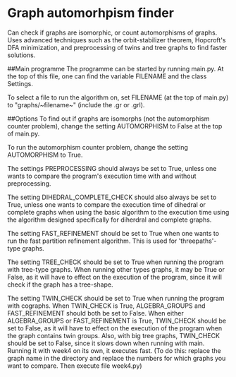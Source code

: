 # Graph automorhpism finder

Can check if graphs are isomorphic, or count automorphisms of graphs.
Uses advanced techniques such as the orbit-stabilizer theorem, Hopcroft's DFA minimization, and preprocessing of
twins and tree graphs to find faster solutions.

##Main programme
The programme can be started by running main.py. At the top of this file, 
one can find the variable FILENAME and the class Settings.

To select a file to run the algorithm on, set FILENAME (at the top of main.py) 
to "graphs/~filename~" (include the .gr or .grl).


##Options
To find out if graphs are isomorphs (not the automorphism counter problem), change the setting AUTOMORPHISM to False at the top of main.py.

To run the automorphism counter problem, change the setting AUTOMORPHISM to True.

The settings PREPROCESSING should always be set to True, unless one wants to compare the program's execution 
time with and without preprocessing.

The setting DIHEDRAL_COMPLETE_CHECK should also always be set to True, unless one wants to compare the execution time 
of dihedral or complete graphs when using the basic algorithm to the execution time using the 
algorithm designed specifically for diherdral and complete graphs.

The setting FAST_REFINEMENT should be set to True when one wants to run the fast partition refinement algorithm. This 
is used for 'threepaths'-type graphs.

The setting TREE_CHECK should be set to True when running the program with tree-type graphs. When running other types 
graphs, it may be True or False, as it will have to effect on the execution of the program, since it will check if the 
graph has a tree-shape.

The setting TWIN_CHECK should be set to True when running the program with cographs. When TWIN_CHECK is True, 
ALGEBRA_GROUPS and FAST_REFINEMENT should both be set to False. When either ALGEBRA_GROUPS or FAST_REFINEMENT is True,
TWIN_CHECK should be set to False, as it will have to effect on the execution of the program when the graph contains 
twin groups. Also, with big tree graphs, TWIN_CHECK should be set to False, since it slows down when running with main.
Running it with week4 on its own, it executes fast. (To do this: replace the graph name in the directory and replace the
numbers for which graphs you want to compare. Then execute file week4.py)

